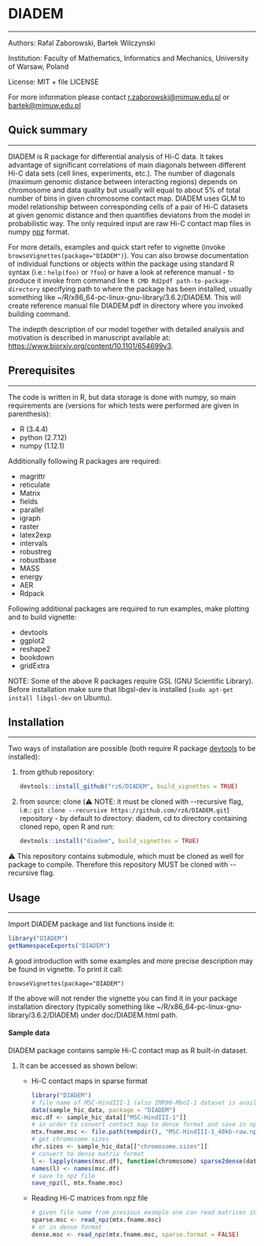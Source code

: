 # DIADEM #
------------------------------

Authors: Rafal Zaborowski, Bartek Wilczynski

Institution: Faculty of Mathematics, Informatics and Mechanics, University of Warsaw, Poland

License: MIT + file LICENSE

For more information please contact r.zaborowski@mimuw.edu.pl or bartek@mimuw.edu.pl

## Quick summary ##
-------------------

DIADEM is R package for differential analysis of Hi-C data. It takes advantage of significant correlations of main diagonals between different Hi-C data sets (cell lines, experiments, etc.). The number of diagonals (maximum genomic distance between interacting regions) depends on chromosome and data quality but usually will equal to about 5% of total number of bins in given chromosome contact map. DIADEM uses GLM to model relationship between corresponding cells of a pair of Hi-C datasets at given genomic distance and then quantifies deviatons from the model in probabilistic way. The only required input are raw Hi-C contact map files in numpy [npz](https://kite.com/python/docs/numpy.lib.npyio.NpzFile) format.

For more details, examples and quick start refer to vignette (invoke `browseVignettes(package="DIADEM")`). You can also browse documentation of individual functions or objects within the package using standard R syntax (i.e.: `help(foo)` or `?foo`) or have a look at reference manual - to produce it invoke from command line `R CMD Rd2pdf path-to-package-directory` specifying path to where the package has been installed, usually something like ~/R/x86_64-pc-linux-gnu-library/3.6.2/DIADEM. This will create reference manual file DIADEM.pdf in directory where you invoked building command.

The indepth description of our model together with detailed analysis and motivation is described in manuscript available at: <https://www.biorxiv.org/content/10.1101/654699v3>.

## Prerequisites ##
-------------------

The code is written in R, but data storage is done with numpy, so main requirements are (versions for which tests were performed are given in parenthesis):

*  R (3.4.4)
*  python (2.7.12)
*  numpy (1.12.1)

Additionally following R packages are required:

*  magrittr
*  reticulate
*  Matrix
*  fields
*  parallel
*  igraph
*  raster
*  latex2exp
*  intervals
*  robustreg
*  robustbase
*  MASS
*  energy
*  AER
*  Rdpack

Following additional packages are required to run examples, make plotting and to build vignette:

*  devtools
*  ggplot2
*  reshape2
*  bookdown
*  gridExtra

NOTE: Some of the above R packages require GSL (GNU Scientific Library). Before installation make sure that libgsl-dev is installed (`sudo apt-get install libgsl-dev` on Ubuntu).

## Installation ##
-------------------

Two ways of installation are possible (both require R package [devtools](https://cran.r-project.org/web/packages/devtools/index.html) to be installed):

1. from github repository:

    ```r
    devtools::install_github("rz6/DIADEM", build_vignettes = TRUE)
    ```

2. from source: clone (:warning: NOTE: it must be cloned with --recursive flag, i.e.: `git clone --recursive https://github.com/rz6/DIADEM.git`) repository - by default to directory: diadem, cd to directory containing cloned repo, open R and run:
 
    ```r
    devtools::install("diadem", build_vignettes = TRUE)
    ```
    
:warning: This repository contains submodule, which must be cloned as well for package to compile. Therefore this repository MUST be cloned with --recursive flag.

## Usage ##
-----------

Import DIADEM package and list functions inside it:

```r
library("DIADEM")
getNamespaceExports("DIADEM")
```

A good introduction with some examples and more precise description may be found in vignette. To print it call:
```{r}
browseVignettes(package="DIADEM")
```

If the above will not render the vignette you can find it in your package installation directory (typically something like ~/R/x86_64-pc-linux-gnu-library/3.6.2/DIADEM) under doc/DIADEM.html path.

#### Sample data ####

DIADEM package contains sample Hi-C contact map as R built-in dataset.

1. It can be accessed as shown below:

    * Hi-C contact maps in sparse format

        ```r
        library("DIADEM")
        # file name of MSC-HindIII-1 (also IMR90-MboI-1 dataset is available)
        data(sample_hic_data, package = "DIADEM")
        msc.df <- sample_hic_data[["MSC-HindIII-1"]]
        # in order to convert contact map to dense format and save in npz file prepare temporary file
        mtx.fname.msc <- file.path(tempdir(), "MSC-HindIII-1_40kb-raw.npz")
        # get chromosome sizes
        chr.sizes <- sample_hic_data[["chromosome.sizes"]]
        # convert to dense matrix format
        l <- lapply(names(msc.df), function(chromosome) sparse2dense(dat2[[chromosome]], N = chr.sizes[[chromosome]]))
        names(l) <- names(msc.df)
        # save to npz file
        save_npz(l, mtx.fname.msc)
        ```

    * Reading Hi-C matrices from npz file

        ```r
        # given file name from previous example one can read matrices in npz format as follows
        sparse.msc <- read_npz(mtx.fname.msc)
        # or in dense format
        dense.msc <- read_npz(mtx.fname.msc, sparse.format = FALSE)
        ```

